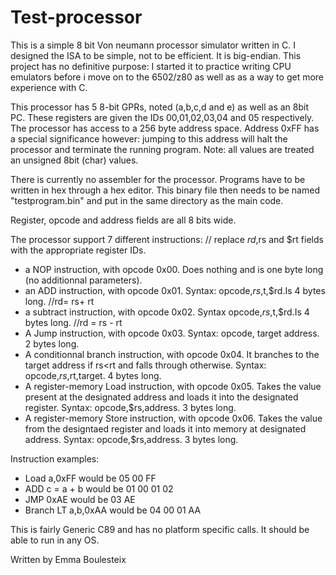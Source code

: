 # Test-processor
This is a simple 8 bit Von neumann processor simulator written in C. I designed the ISA to be simple, not to be efficient. It is big-endian.
This project has no definitive purpose: I started it to practice writing CPU emulators before i move on to the 6502/z80 as well as as a way to get more experience with C.

This processor has 5 8-bit GPRs, noted (a,b,c,d and e) as well as an 8bit PC. These registers are given the IDs 00,01,02,03,04 and 05 respectively.
The processor has access to a 256 byte address space. Address 0xFF has a special significance however: jumping to this address will halt the processor and terminate the running program.
Note: all values are treated an unsigned 8bit (char) values.

There is currently no assembler for the processor. Programs have to be written in hex through a hex editor.
This binary file then needs to be named "testprogram.bin" and put in the same directory as the main code.

Register, opcode and address fields are all 8 bits wide.

The processor support 7 different instructions:  // replace $rd,$rs and $rt fields with the appropriate register IDs.
- a NOP instruction, with opcode 0x00. Does nothing and is one byte long (no additionnal parameters).
- an ADD instruction, with opcode 0x01. Syntax: opcode,$rs,$t,$rd.Is 4 bytes long.       //rd= rs+ rt
- a subtract instruction, with opcode 0x02. Syntax opcode,$rs,$t,$rd.Is 4 bytes long.      //rd = rs - rt
- A Jump instruction, with opcode 0x03. Syntax: opcode, target address. 2 bytes long.
- A conditionnal branch instruction, with opcode 0x04. It branches to the target address if rs<rt and falls through otherwise. Syntax: opcode,$rs,$rt,target. 4 bytes long.
- A register-memory Load instruction, with opcode 0x05. Takes the value present at the designated address and loads it into the designated register. Syntax: opcode,$rs,address. 3 bytes long.
- A register-memory Store instruction, with opcode 0x06. Takes the value from the designtaed register and loads it into memory at designated address. Syntax: opcode,$rs,address. 3 bytes long.



Instruction examples:
- Load a,0xFF would be 05 00 FF
- ADD c = a + b would be 01 00 01 02
- JMP 0xAE would be 03 AE
- Branch LT a,b,0xAA would be 04 00 01 AA

This is fairly Generic C89 and has no platform specific calls. It should be able to run in any OS. 

Written by Emma Boulesteix
